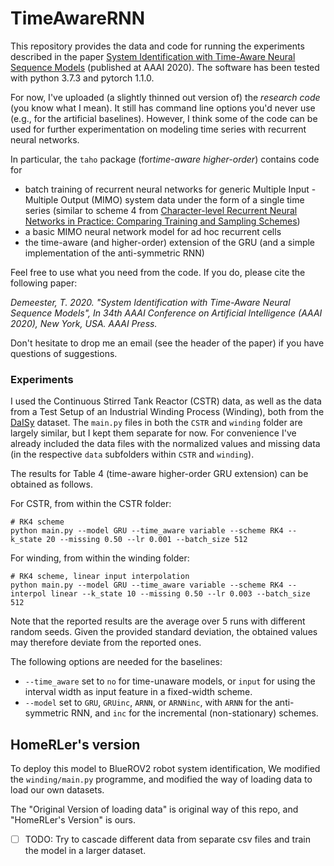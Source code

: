 # TimeAwareRNN

This repository provides the data and code for running the experiments described in
the paper [System Identification with Time-Aware Neural Sequence Models](https://arxiv.org/pdf/1911.09431.pdf) (published at AAAI 2020).
The software has been tested with python 3.7.3 and pytorch 1.1.0.

For now, I've uploaded (a slightly thinned out version of) the _research code_ (you know what I mean).
It still has command line options you'd never use (e.g., for the artificial baselines).
However, I think some of the code can be used for further experimentation on modeling time series with recurrent neural networks.

In particular, the `taho` package (for*time-aware higher-order*) contains code for

- batch training of recurrent neural networks for generic
  Multiple Input - Multiple Output (MIMO) system data under the form of a single time series
  (similar to scheme 4 from [Character-level Recurrent Neural Networks in Practice: Comparing Training and
  Sampling Schemes](https://arxiv.org/pdf/1801.00632.pdf))
- a basic MIMO neural network model for ad hoc recurrent cells
- the time-aware (and higher-order) extension of the GRU (and a simple implementation of the anti-symmetric RNN)

Feel free to use what you need from the code. If you do, please cite the following paper:

_Demeester, T. 2020. "System Identification with Time-Aware Neural Sequence Models",
In 34th AAAI Conference on Artificial Intelligence (AAAI 2020), New York, USA. AAAI Press._

Don't hesitate to drop me an email (see the header of the paper) if you have questions of suggestions.

### Experiments

I used the Continuous Stirred Tank Reactor (CSTR) data,
as well as the data from a Test Setup of an Industrial Winding Process (Winding), both from the [DaISy](https://homes.esat.kuleuven.be/~smc/daisy/daisydata.html) dataset.
The `main.py` files in both the `CSTR` and `winding` folder are largely similar, but I kept them separate for now.
For convenience I've already included the data files with the normalized values and missing data
(in the respective `data` subfolders within `CSTR` and `winding`).

The results for Table 4 (time-aware higher-order GRU extension) can be obtained as follows.

For CSTR, from within the CSTR folder:

```console
# RK4 scheme
python main.py --model GRU --time_aware variable --scheme RK4 --k_state 20 --missing 0.50 --lr 0.001 --batch_size 512
```

For winding, from within the winding folder:

```console
# RK4 scheme, linear input interpolation
python main.py --model GRU --time_aware variable --scheme RK4 --interpol linear --k_state 10 --missing 0.50 --lr 0.003 --batch_size 512
```

Note that the reported results are the average over 5 runs with different random seeds.
Given the provided standard deviation, the obtained values may therefore deviate from the reported ones.

The following options are needed for the baselines:

- `--time_aware` set to `no` for time-unaware models, or `input` for using the interval width as input feature in a fixed-width scheme.
- `--model` set to `GRU`, `GRUinc`, `ARNN`, or `ARNNinc`, with `ARNN` for the anti-symmetric RNN, and `inc` for the incremental (non-stationary) schemes.

## HomeRLer's version

To deploy this model to BlueROV2 robot system identification, We modified the `winding/main.py` programme, and modified the way of loading data to load our own datasets.

The "Original Version of loading data" is original way of this repo, and "HomeRLer's Version" is ours.

- [ ] TODO: Try to cascade different data from separate csv files and train the model in a larger dataset.

